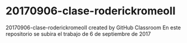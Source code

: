 # 20170906-clase-roderickromeoII
20170906-clase-roderickromeoII created by GitHub Classroom
En este repositorio se subira el trabajo de 6 de septiembre de 2017
